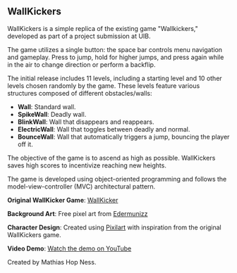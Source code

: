 ## WallKickers

WallKickers is a simple replica of the existing game "Wallkickers," developed as part of a project submission at UIB.

The game utilizes a single button: the space bar controls menu navigation and gameplay. Press to jump, hold for higher jumps, and press again while in the air to change direction or perform a backflip.

The initial release includes 11 levels, including a starting level and 10 other levels chosen randomly by the game. These levels feature various structures composed of different obstacles/walls:

- **Wall**: Standard wall.
- **SpikeWall**: Deadly wall.
- **BlinkWall**: Wall that disappears and reappears.
- **ElectricWall**: Wall that toggles between deadly and normal.
- **BounceWall**: Wall that automatically triggers a jump, bouncing the player off it.

The objective of the game is to ascend as high as possible. WallKickers saves high scores to incentivize reaching new heights.

The game is developed using object-oriented programming and follows the model-view-controller (MVC) architectural pattern.

**Original WallKicker Game**: [WallKicker](https://www.wallkickers.com/)

**Background Art**: Free pixel art from [Edermunizz](https://edermunizz.itch.io/free-pixel-art-forest)

**Character Design**: Created using [Pixilart](https://www.pixilart.com/) with inspiration from the original WallKickers game.

**Video Demo**: [Watch the demo on YouTube](https://youtu.be/kUnM1ThTlzk)

Created by Mathias Hop Ness.